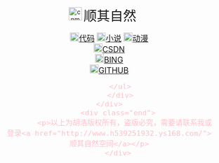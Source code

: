 
<html lang="en">
<head>
    <style>
        body{
            background: url("./img/log.svg");  
        }
        .icon{
            text-align: center;
        }
        .icon>span{
            font-size: 30px;
        }
        .icon>img{
            width: 30px;
            height: auto;
        }
        .left{
             text-align: center;
        }
        .right{
            text-align: center;
            color: pink;
            font-size: large;
        }
        .right>span>img{
            width: 20px;
            height: auto;
        }
        .left>img{
            width: 50px;
            height: auto;
        }
        .end{
            text-align: center;
        }
    </style>
</head>

<body>
    <div id="momo">
        <div class="icon">
            <img src="https://i.ibb.co/GQhcvZq/cnmsb05.png" alt="cnmsb05" border="0">
            <span>顺其自然</span>
        </div>
      <div class="left">
         </div>
         <div>
        <ul class="right">
            <span><img src="https://i.ibb.co/SdWvsGd/cnmsb01.png" alt="cnmsb01" border="0"><a href="https://mohao99.coding.net/public/"><span>代码</span></a></span>
            <span><img src="https://i.ibb.co/ng0mFk0/cnmsb02.png" alt="cnmsb02" border="0"><a href="https://www.ranwen8.com/"><span>小说</span></a></span>
            <span><img src="https://i.ibb.co/wRVp7hv/cnmsb03.png" alt="cnmsb03" border="0"><a href="https://yhdm.nl/"><span>动漫</span></a></span><br>
            <span><img src="https://i.ibb.co/pZTvVKQ/cnmsb04.png" alt="cnmsb04" border="0"><a href="https://www.csdn.net/"><span>CSDN</span></a></span><br>
            <span><img src="http://ys-e.ys168.com/604774040/318440212/p535472495UM6JkmG5X7fa/cnmsb07.png" ><a href="https://www.bing.com/"><span>BING</span></a></span><br>
            <span><img src="https://i.ibb.co/x5Nbt90/cnmsb07.png" alt="cnmsb07" border="0"><a href="https://www.github.com/"><span>GITHUB</span></a></span><br>
            
         </ul>
         </div>
    </div>
        <div class="end">
           <p>以上为胡浩版权所有，盗版必究，需要请联系我或登录<a href="http://www.h539251932.ys168.com/">顺其自然空间</a></p>
        </div>
</body>
</html>







